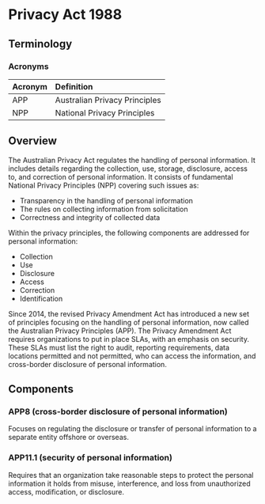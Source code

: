 # Privacy Act 1988

## Terminology

### Acronyms

| Acronym | Definition |
| :--- | :--- |
| APP | Australian Privacy Principles |
| NPP | National Privacy Principles |

## Overview

The Australian Privacy Act regulates the handling of personal information. It includes details regarding the collection, use, storage, disclosure, access to, and correction of personal information. It consists of fundamental National Privacy Principles \(NPP\) covering such issues as:

- Transparency in the handling of personal information
- The rules on collecting information from solicitation
- Correctness and integrity of collected data

Within the privacy principles, the following components are addressed for personal information:

- Collection
- Use
- Disclosure
- Access
- Correction
- Identification

Since 2014, the revised Privacy Amendment Act has introduced a new set of principles focusing on the handling of personal information, now called the Australian Privacy Principles \(APP\). The Privacy Amendment Act requires organizations to put in place SLAs, with an emphasis on security. These SLAs must list the right to audit, reporting requirements, data locations permitted and not permitted, who can access the information, and cross-border disclosure of personal information.

## Components

### APP8 \(cross-border disclosure of personal information\)

Focuses on regulating the disclosure or transfer of personal information to a separate entity offshore or overseas.

### APP11.1 \(security of personal information\)

Requires that an organization take reasonable steps to protect the personal information it holds from misuse, interference, and loss from unauthorized access, modification, or disclosure.